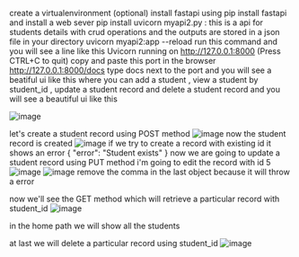 create a virtualenvironment (optional)
install fastapi using pip install fastapi
and install a web sever pip install uvicorn
myapi2.py : this is a api for students details with crud operations and the outputs are stored in a json file in your directory
uvicorn myapi2:app --reload run this command and you will see a line like this  Uvicorn running on http://127.0.0.1:8000 (Press CTRL+C to quit) copy and paste this port in the browser
http://127.0.0.1:8000/docs type docs next to the port and you will see a beatiful ui like this where you can add a student , view a student by student_id , update a student record and delete a student record and you will see a beautiful ui like this

![image](https://github.com/user-attachments/assets/826eb48e-20aa-458c-b3b3-2e03ca468d1f)

let's create a student record using POST method ![image](https://github.com/user-attachments/assets/6f15c16e-a68e-4231-a99c-79269ab67bf4)
now the student record is created ![image](https://github.com/user-attachments/assets/e6c751e2-25bc-48ec-96fe-a6a091793c8a) 
if we try to create a record with existing id it shows an error {
  "error": "Student exists"
}
now we are going to update a student record using PUT method 
i'm going to edit the record with id 5   ![image](https://github.com/user-attachments/assets/06200ba3-1fe2-4b3b-9263-9dd0465c2860)
![image](https://github.com/user-attachments/assets/2f4b4a02-7372-4b0f-acc0-db2b7680b1d6)
remove the comma in the last object because it will throw a error

now we'll see the GET method which will retrieve a particular record with student_id
![image](https://github.com/user-attachments/assets/47e246c8-7e88-4e9e-a103-2556a5469b57)

in the home path we will show all the students

at last we will delete a particular record using student_id 
![image](https://github.com/user-attachments/assets/9f53b78c-ab41-4d8a-b267-d0fbab5670c5)






